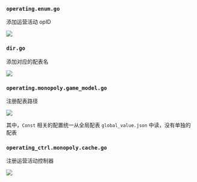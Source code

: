 
### `operating.enum.go`

添加运营活动 opID

![](Pasted%20image%2020221207163427.png)

### `dir.go`

添加对应的配表名

![](Pasted%20image%2020221207163458.png)

### `operating.monopoly.game_model.go`

注册配表路径

![](Pasted%20image%2020221207163522.png)

其中，`Const` 相关的配置统一从全局配表 `global_value.json` 中读，没有单独的配表

### `operating_ctrl.monopoly.cache.go`

注册运营活动控制器

![](Pasted%20image%2020221207163538.png)